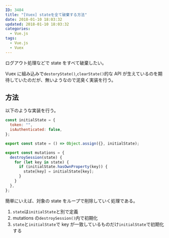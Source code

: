```yaml
---
ID: 3484
title: "[Vuex] stateを全て破棄する方法"
date: 2018-01-10 18:03:32
updated: 2018-01-10 18:03:32
categories:
  - Vue.js
tags:
  - Vue.js
  - Vuex
---
```


ログアウト処理などで state をすべて破棄したい。

Vuex に組み込みで`destoryState()`,`clearState()`的な API が生えているのを期待していたのだが、無いようなので泥臭く実装を行う。

<!--more-->

## 方法

以下のような実装を行う。

```js
const initialState = {
  token: "",
  isAuthenticated: false,
};

export const state = () => Object.assign({}, initialState);

export const mutations = {
  destroySession(state) {
    for (let key in state) {
      if (initialState.hasOwnProperty(key)) {
        state[key] = initialState[key];
      }
    }
  },
};
```

簡単にいえば、対象の state をループで削除していく処理である。

1. `state`は`initialState`と別で定義
2. mutations の`destroySession()`内で初期化
3. `state`と`initialState`で key が一致しているものだけ`initialState`で初期化する
